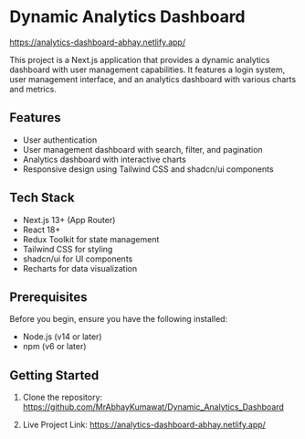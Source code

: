 # Dynamic Analytics Dashboard

https://analytics-dashboard-abhay.netlify.app/

This project is a Next.js application that provides a dynamic analytics dashboard with user management capabilities. It features a login system, user management interface, and an analytics dashboard with various charts and metrics.

## Features

- User authentication
- User management dashboard with search, filter, and pagination
- Analytics dashboard with interactive charts
- Responsive design using Tailwind CSS and shadcn/ui components

## Tech Stack

- Next.js 13+ (App Router)
- React 18+
- Redux Toolkit for state management
- Tailwind CSS for styling
- shadcn/ui for UI components
- Recharts for data visualization

## Prerequisites

Before you begin, ensure you have the following installed:
- Node.js (v14 or later)
- npm (v6 or later)

## Getting Started

1. Clone the repository: https://github.com/MrAbhayKumawat/Dynamic_Analytics_Dashboard

2. Live Project Link: https://analytics-dashboard-abhay.netlify.app/

